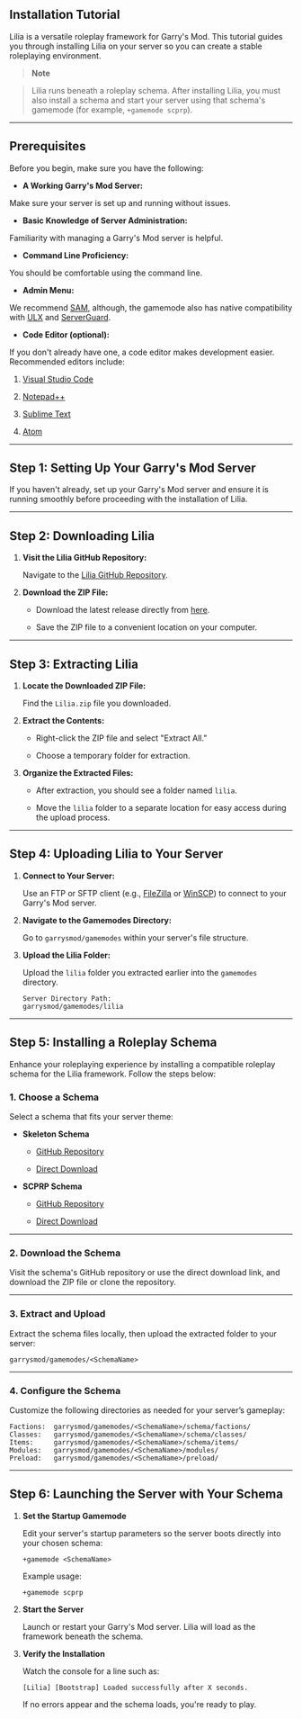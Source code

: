 ## Installation Tutorial

Lilia is a versatile roleplay framework for Garry's Mod. This tutorial guides you through installing Lilia on your server so you can create a stable roleplaying environment.

> **Note**

> Lilia runs beneath a roleplay schema. After installing Lilia, you must also install a schema and start your server using that schema's gamemode (for example, `+gamemode scprp`).

---

## Prerequisites

Before you begin, make sure you have the following:

- **A Working Garry's Mod Server:**

Make sure your server is set up and running without issues.

- **Basic Knowledge of Server Administration:**

Familiarity with managing a Garry's Mod server is helpful.

- **Command Line Proficiency:**

You should be comfortable using the command line.

- **Admin Menu:**

We recommend [SAM](https://www.gmodstore.com/market/view/sam), although, the gamemode also has native compatibility with [ULX](https://steamcommunity.com/sharedfiles/filedetails/?id=557962280) and [ServerGuard](https://www.gmodstore.com/market/view/serverguard).

- **Code Editor (optional):**

If you don't already have one, a code editor makes development easier. Recommended editors include:

  1. [Visual Studio Code](https://code.visualstudio.com/)

  2. [Notepad++](https://notepad-plus-plus.org/)

  3. [Sublime Text](https://www.sublimetext.com/)

  4. [Atom](https://atom.io/)

---

## Step 1: Setting Up Your Garry's Mod Server

If you haven't already, set up your Garry's Mod server and ensure it is running smoothly before proceeding with the installation of Lilia.

---

## Step 2: Downloading Lilia

1. **Visit the Lilia GitHub Repository:**

    Navigate to the [Lilia GitHub Repository](https://github.com/LiliaFramework/Lilia).

2. **Download the ZIP File:**

    - Download the latest release directly from [here](https://github.com/LiliaFramework/Lilia/releases/download/release/lilia.zip).

    - Save the ZIP file to a convenient location on your computer.

---

## Step 3: Extracting Lilia

1. **Locate the Downloaded ZIP File:**


    Find the `Lilia.zip` file you downloaded.

2. **Extract the Contents:**


    - Right-click the ZIP file and select "Extract All."

    - Choose a temporary folder for extraction.


3. **Organize the Extracted Files:**


    - After extraction, you should see a folder named `lilia`.

    - Move the `lilia` folder to a separate location for easy access during the upload process.

---

## Step 4: Uploading Lilia to Your Server

1. **Connect to Your Server:**


    Use an FTP or SFTP client (e.g., [FileZilla](https://filezilla-project.org/) or [WinSCP](https://winscp.net/eng/index.php)) to connect to your Garry's Mod server.

2. **Navigate to the Gamemodes Directory:**


    Go to `garrysmod/gamemodes` within your server's file structure.

3. **Upload the Lilia Folder:**


    Upload the `lilia` folder you extracted earlier into the `gamemodes` directory.

    ```plaintext
    Server Directory Path:
    garrysmod/gamemodes/lilia
    ```

---

## Step 5: Installing a Roleplay Schema

Enhance your roleplaying experience by installing a compatible roleplay schema for the Lilia framework. Follow the steps below:

### 1. Choose a Schema

Select a schema that fits your server theme:

- **Skeleton Schema**

    - [GitHub Repository](https://github.com/LiliaFramework/Skeleton)

    - [Direct Download](https://github.com/LiliaFramework/Skeleton/releases/download/release/skeleton.zip)

- **SCPRP Schema**

    - [GitHub Repository](https://github.com/LiliaFramework/SCPRP)

    - [Direct Download](https://github.com/LiliaFramework/SCPRP/releases/download/release/scprp.zip)

---

### 2. Download the Schema

Visit the schema's GitHub repository or use the direct download link, and download the ZIP file or clone the repository.

---

### 3. Extract and Upload

Extract the schema files locally, then upload the extracted folder to your server:

```plaintext
garrysmod/gamemodes/<SchemaName>
```

---

### 4. Configure the Schema

Customize the following directories as needed for your server’s gameplay:

```plaintext
Factions:  garrysmod/gamemodes/<SchemaName>/schema/factions/
Classes:   garrysmod/gamemodes/<SchemaName>/schema/classes/
Items:     garrysmod/gamemodes/<SchemaName>/schema/items/
Modules:   garrysmod/gamemodes/<SchemaName>/modules/
Preload:   garrysmod/gamemodes/<SchemaName>/preload/
```

---

## Step 6: Launching the Server with Your Schema

1. **Set the Startup Gamemode**

    Edit your server's startup parameters so the server boots directly into your chosen schema:

    ```plaintext
    +gamemode <SchemaName>
    ```

    Example usage:

    ```plaintext
    +gamemode scprp
    ```

2. **Start the Server**

    Launch or restart your Garry's Mod server. Lilia will load as the framework beneath the schema.

3. **Verify the Installation**

    Watch the console for a line such as:

    ```plaintext
    [Lilia] [Bootstrap] Loaded successfully after X seconds.
    ```

    If no errors appear and the schema loads, you're ready to play.
